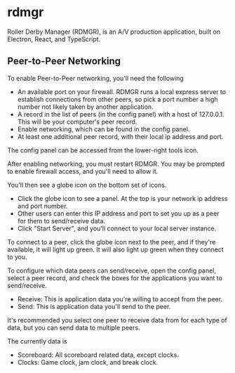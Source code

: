 # rdmgr
Roller Derby Manager (RDMGR), is an A/V production application, built on Electron, React, and TypeScript.

## Peer-to-Peer Networking

To enable Peer-to-Peer networking, you'll need the following
- An available port on your firewall. RDMGR runs a local express server to establish connections from other peers, so pick a port number a high number not likely taken by another application.
- A record in the list of peers (in the config panel) with a host of 127.0.0.1. This will be your computer's peer record.
- Enable networking, which can be found in the config panel.
- At least one additional peer record, with their local ip address and port.

The config panel can be accessed from the lower-right tools icon.

After enabling networking, you must restart RDMGR. You may be prompted to enable firewall access, and you'll need to allow it.

You'll then see a globe icon on the bottom set of icons.
- Click the globe icon to see a panel. At the top is your network ip address and port number.
- Other users can enter this IP address and port to set you up as a peer for them to send/receive data.
- Click "Start Server", and you'll connect to your local server instance.

To connect to a peer, click the globe icon next to the peer, and if they're available, it will light up green. It will also light up green when they connect to you.

To configure which data peers can send/receive, open the config panel, select a peer record, and check the boxes for the applications you want to send/receive.
- Receive: This is application data you're willing to accept from the peer.
- Send: This is application data you'll send to the peer.

It's recommended you select one peer to receive data from for each type of data, but you can send data to multiple peers.

The currently data is
- Scoreboard: All scoreboard related data, except clocks.
- Clocks: Game clock, jam clock, and break clock.
